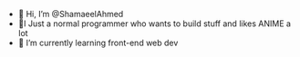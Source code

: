- 👋 Hi, I’m @ShamaeelAhmed
- 👀I Just a normal programmer who wants to build stuff and likes ANIME a lot
- 🌱 I’m currently learning front-end web dev


<!---
ShamaeelAhmed/ShamaeelAhmed is a ✨ special ✨ repository because its `README.md` (this file) appears on your GitHub profile.
You can click the Preview link to take a look at your changes.
--->

